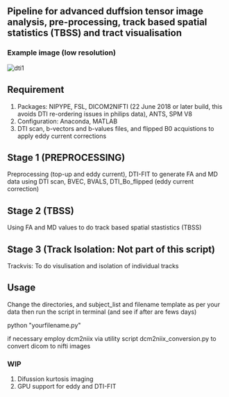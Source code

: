 ## Pipeline for advanced duffsion tensor image analysis, pre-processing, track based spatial statistics (TBSS) and tract visualisation  


### Example image (low resolution)
![dti1](https://user-images.githubusercontent.com/10104388/43639024-bd1bcfc8-9712-11e8-8181-1cfca7205d4d.png)

## Requirement 
  1. Packages: NIPYPE, FSL, DICOM2NIFTI (22 June 2018 or later build, this avoids DTI re-ordering issues in philips data), ANTS, SPM V8 
  2. Configuration: Anaconda, MATLAB
  3. DTI scan, b-vectors and b-values files, and flipped B0 acquistions to apply eddy current corrections
  
  
  ## Stage 1 (PREPROCESSING)
  
  Preprocessing (top-up and eddy current), DTI-FIT to generate FA and MD data using DTI scan, BVEC, BVALS, DTI_Bo_flipped (eddy     current correction) 
  
  ## Stage 2 (TBSS)
  
  Using FA and MD values to do track based spatial stastistics (TBSS)
  
  ## Stage 3 (Track Isolation: Not part of this script)
  
  Trackvis: To do visulisation and isolation of individual tracks
 
  ## Usage
  
  Change the directories, and subject_list and filename template as per your data 
  then run the script in terminal (and see if after are fews days) 
  
  python "yourfilename.py"
  
  if necessary employ  dcm2niix via utility script dcm2niix_conversion.py to convert dicom to nifti images
  
  ### WIP 
  
  1. Difussion kurtosis imaging 
  2. GPU support for eddy and DTI-FIT


